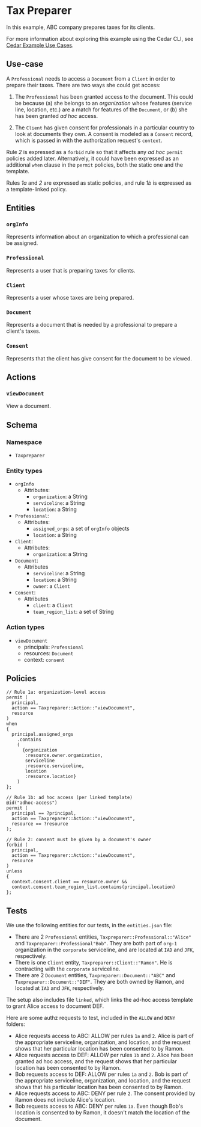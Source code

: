 # Tax Preparer

In this example, ABC company prepares taxes for its clients.

For more information about exploring this example using the Cedar CLI, see [Cedar Example Use Cases](https://github.com/cedar-policy/cedar-examples/tree/release/4.0.x/cedar-example-use-cases).

## Use-case

A `Professional` needs to access a `Document` from a `Client` in order to prepare their taxes. There are two ways she could get access:

1. The `Professional` has been granted access to the document. This could be because (a) she belongs to an _organization_ whose features (service line, location, etc.) are a match for features of the `Document`, or (b) she has been granted _ad hoc_ access.
	
2. The `Client` has given consent for professionals in a particular country to look at documents they own. A consent is modeled as a `Consent` record, which is passed in with the authorization request's `context`.


Rule _2_ is expressed as a `forbid` rule so that it affects any _ad hoc_ `permit` policies added later. Alternatively, it could have been expressed as an additional `when` clause in the `permit` policies, both the static one and the template.

Rules _1a_ and _2_ are expressed as static policies, and rule _1b_ is expressed as a template-linked policy.

## Entities

### `orgInfo`
Represents information about an organization to which a professional can be assigned.

### `Professional`
Represents a user that is preparing taxes for clients.

### `Client`
Represents a user whose taxes are being prepared.

### `Document` 
Represents a document that is needed by a professional to prepare a client's taxes.

### `Consent`
Represents that the client has give consent for the document to be viewed.

## Actions

### `viewDocument`
View a document.

## Schema

### Namespace
* `Taxpreparer`

### Entity types
* `orgInfo`
  * Attributes:
    * `organization`: a String
	* `serviceline`: a String
	* `location`: a String 
* `Professional`:
  * Attributes:
    * `assigned_orgs`: a set of `orgInfo` objects
	* `location`: a String
* `Client`:
  * Attributes:
    * `organization`: a String
* `Document`:
  * Attributes
  	* `serviceline`: a String
	* `location`: a String 
    * `owner`: a `Client`
* `Consent`:
  * Attributes 
    * `client`: a `Client`
	* `team_region_list`: a set of String
	
### Action types
* `viewDocument`
  * principals: `Professional`
  * resources: `Document`
  * context: `consent`

## Policies

```
// Rule 1a: organization-level access
permit (
  principal,
  action == Taxpreparer::Action::"viewDocument",
  resource
)
when
{
  principal.assigned_orgs
    .contains
    (
      {organization
       :resource.owner.organization,
       serviceline
       :resource.serviceline,
       location
       :resource.location}
    )
};

// Rule 1b: ad hoc access (per linked template)
@id("adhoc-access")
permit (
  principal == ?principal,
  action == Taxpreparer::Action::"viewDocument",
  resource == ?resource
);

// Rule 2: consent must be given by a document's owner
forbid (
  principal,
  action == Taxpreparer::Action::"viewDocument",
  resource
)
unless
{
  context.consent.client == resource.owner &&
  context.consent.team_region_list.contains(principal.location)
};
```

## Tests

We use the following entities for our tests, in the `entities.json` file:
* There are 2 `Professional` entities, `Taxpreparer::Professional::"Alice"` and `Taxpreparer::Professional"Bob"`. They are both part of `org-1` organization in the `corporate` serviceline, and are located at `IAD` and `JFK`, respectively.
* There is one `Client` entity, `Taxpreparer::Client::"Ramon"`. He is contracting with the `corporate` serviceline.
* There are 2 `Document` entities, `Taxpreparer::Document::"ABC"` and `Taxpreparer::Document::"DEF"`. They are both owned by Ramon, and located at `IAD` and `JFK`, respectively.

The setup also includes file `linked`, which links the ad-hoc access template to grant Alice access to document DEF.



Here are some authz requests to test, included in the `ALLOW` and `DENY` folders:
* Alice requests access to ABC: ALLOW per rules `1a` and `2`. Alice is part of the appropriate serviceline, organization, and location, and the request shows that her particular location has been consented to by Ramon.
* Alice requests access to DEF: ALLOW per rules `1b` and `2`. Alice has been granted ad hoc access, and the request shows that her particular location has been consented to by Ramon.
* Bob requests access to DEF: ALLOW per rules `1a` and `2`. Bob is part of the appropriate serviceline, organization, and location, and the request shows that his particular location has been consented to by Ramon.
* Alice requests access to ABC: DENY per rule `2`. The consent provided by Ramon does not include Alice's location.
* Bob requests access to ABC: DENY per rules `1a`. Even though Bob's location is consented to by Ramon, it doesn't match the location of the document.
